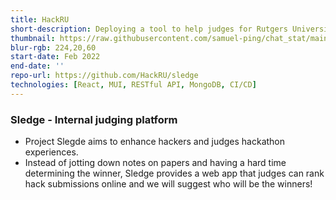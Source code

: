 ```yaml
---
title: HackRU
short-description: Deploying a tool to help judges for Rutgers University's largest hackathon!
thumbnail: https://raw.githubusercontent.com/samuel-ping/chat_stat/main/screenshots/chat_stat-header-color-cropped.png
blur-rgb: 224,20,60
start-date: Feb 2022
end-date: ''
repo-url: https://github.com/HackRU/sledge
technologies: [React, MUI, RESTful API, MongoDB, CI/CD]
---
```


### Sledge - Internal judging platform

- Project Slegde aims to enhance hackers and judges hackathon experiences. 
- Instead of jotting down notes on papers and having a hard time determining the winner, Sledge provides a web app that judges can rank hack submissions online and we will suggest who will be the winners!